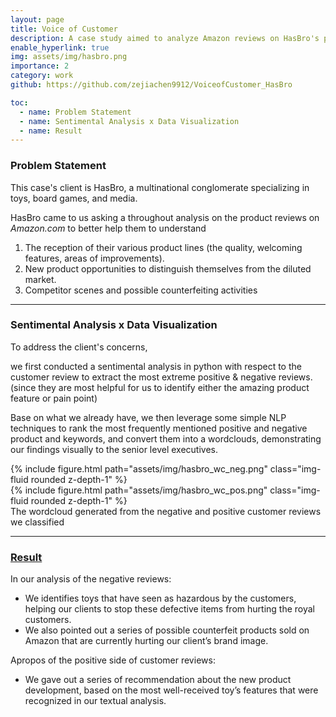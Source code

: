 ```yaml
---
layout: page
title: Voice of Customer
description: A case study aimed to analyze Amazon reviews on HasBro's products to provide existing feature updates and new product development opportunities using NLP
enable_hyperlink: true
img: assets/img/hasbro.png
importance: 2
category: work
github: https://github.com/zejiachen9912/VoiceofCustomer_HasBro

toc:
  - name: Problem Statement
  - name: Sentimental Analysis x Data Visualization
  - name: Result
---
```


### Problem Statement

This case's client is HasBro, a multinational conglomerate specializing in toys, board games, and media.

HasBro came to us asking a throughout analysis on the product reviews on *Amazon.com* to better help them to understand

  1. The reception of their various product lines (the quality, welcoming features, areas of improvements).
  2. New product opportunities to distinguish themselves from the diluted market.
  3. Competitor scenes and possible counterfeiting activities

---

### Sentimental Analysis x Data Visualization

To address the client's concerns,

we first conducted a sentimental analysis in python with respect to the customer review to extract the most extreme positive & negative reviews. (since they are most helpful for us to identify either the amazing product feature or pain point)

Base on what we already have, we then leverage some simple NLP techniques to rank the most frequently mentioned positive and negative product and keywords, and convert them into a wordclouds, demonstrating our findings visually to the senior level executives.

<div class="l-body">
  <div class="row mt-3">
    <div class="col-sm mt-3 mt-md-0">
        {% include figure.html path="assets/img/hasbro_wc_neg.png" class="img-fluid rounded z-depth-1" %}
    </div>
    <div class="col-sm mt-3 mt-md-0">
        {% include figure.html path="assets/img/hasbro_wc_pos.png" class="img-fluid rounded z-depth-1" %}
    </div>
  </div>
  <div class="caption">
    The wordcloud generated from the negative and positive customer reviews we classified
  </div>
</div>

---

### [Result](https://docs.google.com/presentation/d/1P5PQzklI_NeJ5NtbrmkoEzlSuS6v3bqJuACRQhDoiro/edit?usp=sharing)

In our analysis of the negative reviews:

  - We identifies toys that have seen as hazardous by the customers, helping our clients to stop these defective items from hurting the royal customers.
  - We also pointed out a series of possible counterfeit products sold on Amazon that are currently hurting our client’s brand image.

Apropos of the positive side of customer reviews:

- We gave out a series of recommendation about the new product development, based on the most well-received toy’s features that were recognized in our textual analysis.

